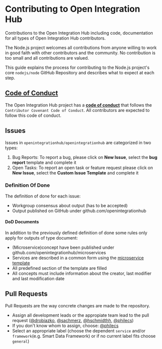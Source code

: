 # Contributing to Open Integration Hub
Contributions to the Open Integration Hub including code, documentation for all types of Open Integration Hub
contributors.

The Node.js project welcomes all contributions from anyone willing to work in
good faith with other contributors and the community. No contribution is too
small and all contributions are valued.

This guide explains the process for contributing to the Node.js project's core
`nodejs/node` GitHub Repository and describes what to expect at each step.

## [Code of Conduct](./CODE_OF_CONDUCT.md)

The Open Integration Hub project has a [**code of conduct**](https://github.com/openintegrationhub/openintegrationhub/blob/master/CODE_OF_CONDUCT.md) that follows the `Contributor Covenant Code of Conduct`. 
All contributors are expected to follow this code of conduct.


## Issues

Issues in `openintegrationhub/openintegrationhub` are categorized in two types:  

1. Bug Reports: To report a bug, please click on **New Issue**, select the **bug report** template and complete it
2. Open Tasks: To report an open task or feature request please click on **New Issue**, select the **Custom Issue Template** and complete it

### Definition Of Done

The definition of done for each issue:

- Workgroup consensus about output (has to be accepted)
- Output published on GitHub under github.com/openintegrationhub

#### DoD Documents

In addition to the previously defined definition of done some rules only apply for outputs of type document:

- (Microservice)concept have been published under github.com/openintegrationhub/microservices
- Services are described in a common form using the [microservice template](https://github.com/openintegrationhub/Microservices/blob/master/MicroserviceDescriptionTemplate.md)
- All predefined section of the template are filled
- All concepts must include information about the creator, last modifier and last modification date

## Pull Requests

Pull Requests are the way concrete changes are made to the repository.

- Assign all development leads or the appropiate team lead to the pull request ([@drobiazko](https://github.com/drobiazko), [@sachmerz](https://github.com/sachmerz), [@hschmidthh](https://github.com/hschmidthh), [@philecs](https://github.com/philecs))
- If you don't know whom to assign, choose: [@philecs](https://github.com/philecs)
- Select an appropriate label (choose the dependent `service` and/or `framework`(e.g. Smart Data Framework) or if no current label fits choose `general`) 

<a id="developers-certificate-of-origin"></a>
